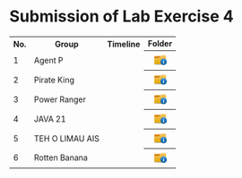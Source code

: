 # Submission of Lab Exercise 4

<table>
  <tr>
    <th>No.</th>
    <th>Group</th>
    <th>Timeline</th>
    <th>Folder</th>
  </tr>
  <tr>
    <td>1</td>
    <td>Agent P</td>
    <td></td>
    <th><a href="submissions/lab4/Agent P"><img src="../../project/images/folder.png" width="24px" height="24px"></a></th>
  </tr>
  <tr>
    <td>2</td>
    <td>Pirate King</td>
    <td></td>
    <th><a href="submissions/lab4"><img src="../../project/images/folder.png" width="24px" height="24px"></a></th>
  </tr>
  <tr>
    <td>3</td>
    <td>Power Ranger</td>
    <td></td>
    <th><a href="submissions/lab4"><img src="../../project/images/folder.png" width="24px" height="24px"></a></th>
  </tr>
  <tr>
    <td>4</td>
    <td>JAVA 21</td>
    <td></td>
    <th><a href="submissions/lab4"><img src="../../project/images/folder.png" width="24px" height="24px"></a></th>
  </tr>
  <tr>
    <td>5</td>
    <td>TEH O LIMAU AIS</td>
    <td></td>
    <th><a href="submissions/lab4"><img src="../../project/images/folder.png" width="24px" height="24px"></a></th>
  </tr>
  <td>6</td>
  <td>Rotten Banana</td>
    <td></td>
    <th><a href="submissions/lab4/Rotten Banana"><img src="../../project/images/folder.png" width="24px" height="24px"></a></th>
  </tr>
</table>
